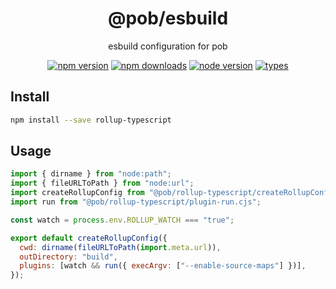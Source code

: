 <h1 align="center">
  @pob/esbuild
</h1>

<p align="center">
  esbuild configuration for pob
</p>

<p align="center">
  <a href="https://npmjs.org/package/@pob/esbuild"><img src="https://img.shields.io/npm/v/@pob/esbuild.svg?style=flat-square" alt="npm version"></a>
  <a href="https://npmjs.org/package/@pob/esbuild"><img src="https://img.shields.io/npm/dw/@pob/esbuild.svg?style=flat-square" alt="npm downloads"></a>
  <a href="https://npmjs.org/package/@pob/esbuild"><img src="https://img.shields.io/node/v/@pob/esbuild.svg?style=flat-square" alt="node version"></a>
  <a href="https://npmjs.org/package/@pob/esbuild"><img src="https://img.shields.io/npm/types/@pob/esbuild.svg?style=flat-square" alt="types"></a>
</p>

## Install

```bash
npm install --save rollup-typescript
```

## Usage

```js
import { dirname } from "node:path";
import { fileURLToPath } from "node:url";
import createRollupConfig from "@pob/rollup-typescript/createRollupConfig.js";
import run from "@pob/rollup-typescript/plugin-run.cjs";

const watch = process.env.ROLLUP_WATCH === "true";

export default createRollupConfig({
  cwd: dirname(fileURLToPath(import.meta.url)),
  outDirectory: "build",
  plugins: [watch && run({ execArgv: ["--enable-source-maps"] })],
});
```
